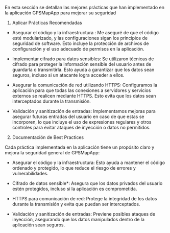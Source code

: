 En esta sección se detallan las mejores prácticas que han implementado en la aplicación GPSMapApp para mejorar su seguridad

 1. Aplicar Prácticas Recomendadas


- Asegurar el código y la infraestructura : Me aseguré de que el código esté modularizado, y las configuraciones sigan los principios de seguridad de software. Esto incluye la protección de archivos de configuración y el uso adecuado de permisos en la aplicación.

- Implementar cifrado para datos sensibles: Se utilizaron técnicas de cifrado para proteger la información sensible del usuario antes de guardarla o transmitirla. Esto ayuda a garantizar que los datos sean seguros, incluso si un atacante logra acceder a ellos.

- Asegurar la comunicación de red utilizando HTTPS: Configuramos la aplicación para que todas las conexiones a servidores y servicios externos se realicen mediante HTTPS. Esto evita que los datos sean interceptados durante la transmisión.

- Validación y sanitización de entradas: Implementamos mejoras para asegurar futuras entradas del usuario en caso de que estas se incorporen, lo que incluye el uso de expresiones regulares y otros controles para evitar ataques de inyección o datos no permitidos.

 2. Documentación de Best Practices

Cada práctica implementada en la aplicación tiene un propósito claro y mejora la seguridad general de GPSMapApp:

- Asegurar el código y la infraestructura: Esto ayuda a mantener el código ordenado y protegido, lo que reduce el riesgo de errores y vulnerabilidades.
  
- Cifrado de datos sensible*: Asegura que los datos privados del usuario estén protegidos, incluso si la aplicación es comprometida.

- HTTPS para comunicación de red: Protege la integridad de los datos durante la transmisión y evita que puedan ser interceptados.

- Validación y sanitización de entradas: Previene posibles ataques de inyección, asegurando que los datos manipulados dentro de la aplicación sean seguros.
